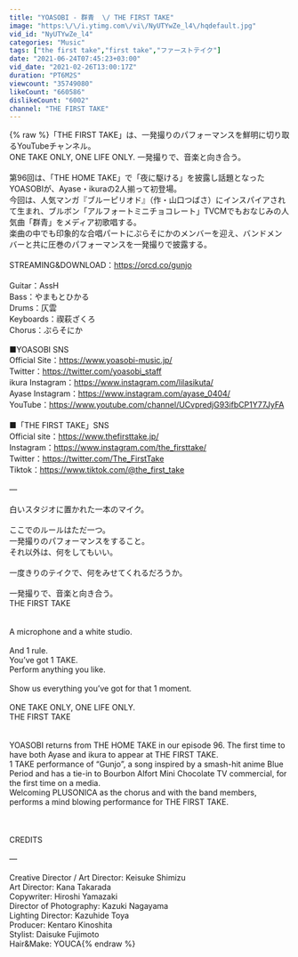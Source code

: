 ```yaml
---
title: "YOASOBI - 群青  \/ THE FIRST TAKE"
image: "https:\/\/i.ytimg.com\/vi\/NyUTYwZe_l4\/hqdefault.jpg"
vid_id: "NyUTYwZe_l4"
categories: "Music"
tags: ["the first take","first take","ファーストテイク"]
date: "2021-06-24T07:45:23+03:00"
vid_date: "2021-02-26T13:00:17Z"
duration: "PT6M2S"
viewcount: "35749080"
likeCount: "660586"
dislikeCount: "6002"
channel: "THE FIRST TAKE"
---
```

{% raw %}「THE FIRST TAKE」は、一発撮りのパフォーマンスを鮮明に切り取るYouTubeチャンネル。<br />ONE TAKE ONLY, ONE LIFE ONLY. 一発撮りで、音楽と向き合う。<br /><br />第96回は、「THE HOME TAKE」で「夜に駆ける」を披露し話題となったYOASOBIが、Ayase・ikuraの2人揃って初登場。<br />今回は、人気マンガ『ブルーピリオド』（作・山口つばさ）にインスパイアされて生まれ、ブルボン「アルフォートミニチョコレート」TVCMでもおなじみの人気曲「群青」をメディア初歌唱する。<br />楽曲の中でも印象的な合唱パートにぷらそにかのメンバーを迎え、バンドメンバーと共に圧巻のパフォーマンスを一発撮りで披露する。<br /><br />STREAMING&amp;DOWNLOAD：<a rel="nofollow" target="blank" href="https://orcd.co/gunjo">https://orcd.co/gunjo</a><br /><br />Guitar：AssH<br />Bass：やまもとひかる<br />Drums：仄雲<br />Keyboards：禊萩ざくろ<br />Chorus：ぷらそにか<br /><br />■YOASOBI SNS<br />Official Site：<a rel="nofollow" target="blank" href="https://www.yoasobi-music.jp/">https://www.yoasobi-music.jp/</a><br />Twitter：<a rel="nofollow" target="blank" href="https://twitter.com/yoasobi_staff">https://twitter.com/yoasobi_staff</a><br />ikura Instagram：<a rel="nofollow" target="blank" href="https://www.instagram.com/lilasikuta/">https://www.instagram.com/lilasikuta/</a><br />Ayase Instagram：<a rel="nofollow" target="blank" href="https://www.instagram.com/ayase_0404/">https://www.instagram.com/ayase_0404/</a><br />YouTube：<a rel="nofollow" target="blank" href="https://www.youtube.com/channel/UCvpredjG93ifbCP1Y77JyFA">https://www.youtube.com/channel/UCvpredjG93ifbCP1Y77JyFA</a><br /><br />■「THE FIRST TAKE」SNS <br />Official site：<a rel="nofollow" target="blank" href="https://www.thefirsttake.jp/">https://www.thefirsttake.jp/</a><br />Instagram：<a rel="nofollow" target="blank" href="https://www.instagram.com/the_firsttake/">https://www.instagram.com/the_firsttake/</a><br />Twitter：<a rel="nofollow" target="blank" href="https://twitter.com/The_FirstTake">https://twitter.com/The_FirstTake</a>   <br />Tiktok：<a rel="nofollow" target="blank" href="https://www.tiktok.com/@the_first_take">https://www.tiktok.com/@the_first_take</a><br /><br />—  <br /><br />白いスタジオに置かれた一本のマイク。<br /><br />ここでのルールはただ一つ。<br />一発撮りのパフォーマンスをすること。<br />それ以外は、何をしてもいい。<br /><br />一度きりのテイクで、何をみせてくれるだろうか。<br /><br />一発撮りで、音楽と向き合う。<br />THE FIRST TAKE<br /><br /><br />A microphone and a white studio.<br /><br />And 1 rule.<br />You’ve got 1 TAKE.<br />Perform anything you like.<br /><br />Show us everything you’ve got for that 1 moment.<br /><br />ONE TAKE ONLY, ONE LIFE ONLY.<br />THE FIRST TAKE<br /><br /><br />YOASOBI returns from THE HOME TAKE in our episode 96. The first time to have both Ayase and ikura to appear at THE FIRST TAKE.<br />1 TAKE performance of “Gunjo”, a song inspired by a smash-hit anime Blue Period and has a tie-in to Bourbon Alfort Mini Chocolate TV commercial, for the first time on a media.<br />Welcoming PLUSONICA as the chorus and with the band members, performs a mind blowing performance for THE FIRST TAKE.<br /><br /><br /><br />CREDITS  <br /><br />—   <br /><br />Creative Director / Art Director: Keisuke Shimizu <br />Art Director: Kana Takarada <br />Copywriter: Hiroshi Yamazaki <br />Director of Photography: Kazuki Nagayama <br />Lighting Director: Kazuhide Toya <br />Producer: Kentaro Kinoshita<br />Stylist: Daisuke Fujimoto<br />Hair&amp;Make: YOUCA{% endraw %}
